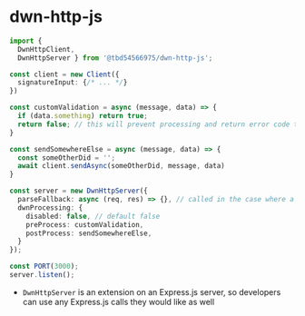 # dwn-http-js

```typescript
import { 
  DwnHttpClient, 
  DwnHttpServer } from '@tbd54566975/dwn-http-js';

const client = new Client({
  signatureInput: {/* ... */}
})

const customValidation = async (message, data) => {
  if (data.something) return true;
  return false; // this will prevent processing and return error code to client
}

const sendSomewhereElse = async (message, data) => {
  const someOtherDid = '';
  await client.sendAsync(someOtherDid, message, data)
}

const server = new DwnHttpServer({
  parseFallback: async (req, res) => {}, // called in the case where a DWN message is failed to be parsed
  dwnProcessing: {
    disabled: false, // default false
    preProcess: customValidation, 
    postProcess: sendSomewhereElse,
  }
});

const PORT(3000);
server.listen();
```

- `DwnHttpServer` is an extension on an Express.js server, so developers can use any Express.js calls they would like as well